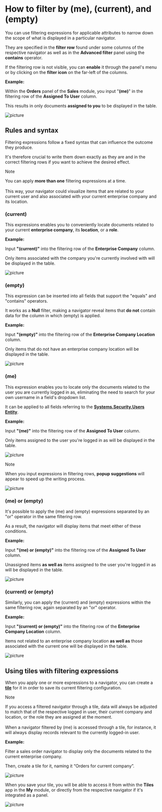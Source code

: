 # How to filter by (me), (current), and (empty)
 
You can use filtering expressions for applicable attributes to narrow down the scope of what is displayed in a particular navigator.
 
They are specified in the **filter row** found under some columns of the respective navigator as well as in the **Advanced filter** panel using the **contains** operator.
 
If the filtering row is not visible, you can **enable** it through the panel's menu or by clicking on the **filter icon** on the far-left of the columns.

**Example:**

Within the **Orders** panel of the **Sales** module, you input "**(me)**" in the filtering row of the **Assigned To User** column.

This results in only documents **assigned to you** to be displayed in the table.
 
![picture](pictures/filtering_expression_(me)_29_03.png)
 
## Rules and syntax
 
Filtering expressions follow a fixed syntax that can influence the outcome they produce.

It's therefore crucial to write them down exactly as they are and in the correct filtering rows if you want to achieve the desired effect.

> [!NOTE]
> 
> You can apply **more than one** filtering expressions at a time. <br><br> This way, your navigator could visualize items that are related to your current user and also associated with your current enterprise company and its location. 
 
### (current)

This expressions enables you to conveniently locate documents related to your current **enterprise company**, its **location**, or a **role**.

**Example:**

Input **"(current)"** into the filtering row of the **Enterprise Company** column. 

Only items associated with the company you're currently involved with will be displayed in the table.
 
![picture](pictures/filtering_expression_(current)_29_03.png)

### (empty)

This expression can be inserted into all fields that support the "equals" and "contains" operators.

It works as a **Null** filter, making a navigator reveal items that **do not** contain data for the column in which (empty) is applied.

**Example:**

Input **"(empty)"** into the filtering row of the **Enterprise Company Location** column. 

Only items that do not have an enterprise company location will be displayed in the table.

![picture](pictures/filtering_expression_(current)_29_03.png)

### (me)

This expression enables you to locate only the documents related to the user you are currently logged in as, eliminating the need to search for your own username in a field's dropdown list.

It can be applied to all fields referring to the **[Systems.Security.Users Entity](https://docs.erp.net/model/entities/Systems.Security.Users.html)**.

**Example:**

Input **"(me)"** into the filtering row of the **Assigned To User** column. 

Only items assigned to the user you're logged in as will be displayed in the table.

![picture](pictures/filtering_expression_(current)_29_03.png)
 
> [!NOTE]
> 
> When you input expressions in filtering rows, **popup suggestions** will appear to speed up the writing process.

![picture](pictures/filtering_expression_popup_29_03.png)

### (me) or (empty)

It's possible to apply the (me) and (empty) expressions separated by an "or" operator in the same filtering row.

As a result, the navigator will display items that meet either of these conditions.

**Example:**

Input **"(me) or (empty)"** into the filtering row of the **Assigned To User** column. 

Unassigned items **as well as** items assigned to the user you're logged in as will be displayed in the table.

![picture](pictures/filtering_expression_combination_29_03.png)

### (current) or (empty)

Similarly, you can apply the (current) and (empty) expressions within the same filtering row, again separated by an "or" operator.

**Example:**

Input **"(current) or (empty)"** into the filtering row of the **Enterprise Company Location** column. 

Items not related to an enterprise company location **as well as** those associated with the current one will be displayed in the table.

![picture](pictures/filtering_expression_combination_29_03.png)

## Using tiles with filtering expressions

When you apply one or more expressions to a navigator, you can create a **[tile](https://docs.erp.net/webclient/introduction/my-apps/tiles.html)** for it in order to save its current filtering configuration.

> [!NOTE]
> 
> If you access a filtered navigator through a tile, data will always be adjusted to match that of the respective logged in user, their current company and location, or the role they are assigned at the moment. <br><br>
> When a navigator filtered by (me) is accessed through a tile, for instance, it will always display records relevant to the currently logged-in user.

**Example:**

Filter a sales order navigator to display only the documents related to the current enterprise company. 

Then, create a tile for it, naming it “Orders for current company”.
 
![picture](pictures/filtering_expression_tile_name_29_03.png)
 
When you save your tile, you will be able to access it from within the **Tiles** app in the **My** module, or directly from the respective navigator if it's integrated as a panel.
 
![picture](pictures/filtering_expression_tile_29_03.png)
